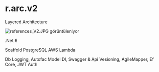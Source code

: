 # r.arc.v2
Layered Architecture

<img src="https://scontent-waw1-1.cdninstagram.com/v/t51.2885-15/274622285_434240055147504_8570222736988097111_n.jpg?stp=dst-jpg_e35&_nc_ht=scontent-waw1-1.cdninstagram.com&_nc_cat=100&_nc_ohc=lvNLLEGd_KkAX8MustI&edm=ALQROFkBAAAA&ccb=7-4&ig_cache_key=Mjc3OTYzMjYwMjI3NDAyNDM1NA%3D%3D.2-ccb7-4&oh=00_AT9RekwkukS0qaw0Pd4O90Ykzuaxp-FDVdYr0NAmwfOvhg&oe=621F8D0D&_nc_sid=30a2ef" alt="references_V2.JPG görüntüleniyor" aria-hidden="true">

.Net 6

Scaffold
PostgreSQL
AWS Lambda

Db Logging,
Autofac Model DI,
Swagger & Api Vesioning,
AgileMapper,
Ef Core, 
JWT Auth



